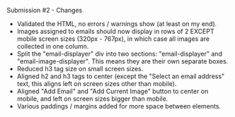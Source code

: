 Submission #2 - Changes

- Validated the HTML, no errors / warnings show (at least on my end).
- Images assigned to emails should now display in rows of 2 EXCEPT mobile screen sizes (320px - 767px), in which case all images are collected in one column.
- Split the "email-displayer" div into two sections: "email-displayer" and "email-image-displayer". This means they are their own separate boxes.
- Reduced h3 tag size on small screen sizes.
- Aligned h2 and h3 tags to center (except the "Select an email address" text, this aligns left on screen sizes other than mobile).
- Aligned "Add Email" and "Add Current Image" button to center on mobile, and left on screen sizes bigger than mobile.
- Various paddings / margins added for more space between elements.
